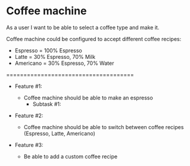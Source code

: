 # Coffee machine

As a user I want to be able to select a coffee type and make it.

Coffee machine could be configured to accept different coffee recipes:
- Espresso = 100% Espresso
- Latte = 30% Espresso, 70% Milk
- Americano = 30% Espresso, 70% Water

=====================================

- Feature #1: 
  - Coffee machine should be able to make an espresso
    - Subtask #1:  

- Feature #2: 
  - Coffee machine should be able to switch between coffee recipes (Espresso, Latte, Americano)

- Feature #3:
  - Be able to add a custom coffee recipe